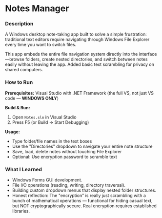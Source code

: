 # Notes Manager

### Description

A Windows desktop note-taking app built to solve a simple frustration: traditional text editors require navigating through Windows File Explorer every time you want to switch files.

This app embeds the entire file navigation system directly into the interface—browse folders, create nested directories, and switch between notes easily without leaving the app. Added basic text scrambling for privacy on shared computers.

### How to Run

**Prerequisites:** Visual Studio with .NET Framework (the full VS, not just VS code — **WINDOWS ONLY**)

**Build & Run:**

1. Open `Notes.sln` in Visual Studio
2. Press F5 (or Build → Start Debugging)

**Usage:**

- Type folder/file names in the text boxes
- Use the "Directories" dropdown to navigate your entire note structure
- Save, load, delete notes without touching File Explorer
- Optional: Use encryption password to scramble text

### What I Learned

- Windows Forms GUI development.
- File I/O operations (reading, writing, directory traversal).
- Building custom dropdown menus that display nested folder structures.
- Honest reflection: The "encryption" is really just scrambling with a bunch of mathematical operations — functional for hiding casual text, but NOT cryptographically secure. Real encryption requires established libraries.
